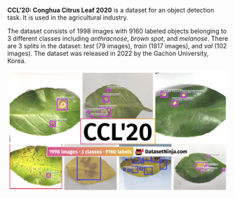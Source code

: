 **CCL'20: Conghua Citrus Leaf 2020** is a dataset for an object detection task. It is used in the agricultural industry. 

The dataset consists of 1998 images with 9160 labeled objects belonging to 3 different classes including *anthracnose*, *brown spot*, and *melanose*. There are 3 splits in the dataset: *test* (79 images), *train* (1817 images), and *val* (102 images). The dataset was released in 2022 by the Gachon University, Korea.

<img src="https://github.com/dataset-ninja/ccl20/raw/main/visualizations/poster.png">
